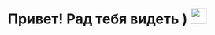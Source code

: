 <h1 align="center"> Привет! Рад тебя видеть ) </a> 
<img src="https://github.com/goforbg/telegram-emoji-gifs/blob/master/thunder.gif" height="32"/></h1>

